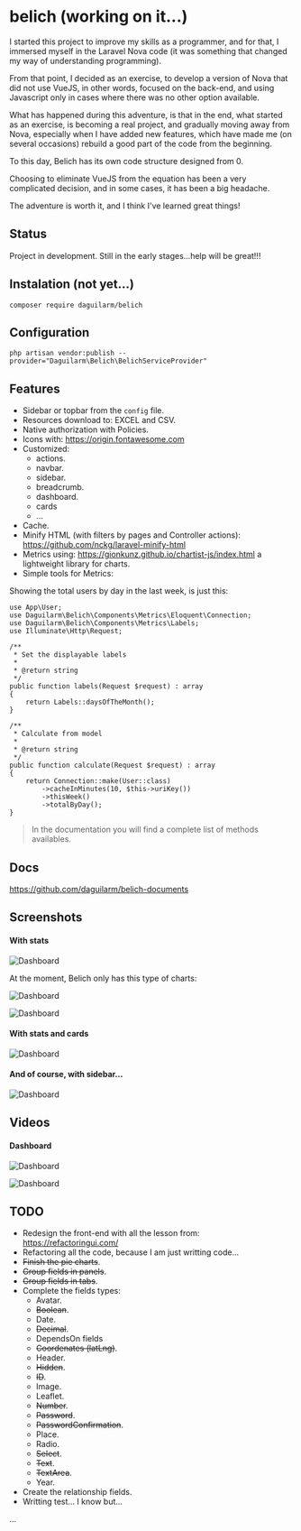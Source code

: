 # belich (working on it...)

I started this project to improve my skills as a programmer, and for that, I immersed myself in the Laravel Nova code (it was something that changed my way of understanding programming).

From that point, I decided as an exercise, to develop a version of Nova that did not use VueJS, in other words, focused on the back-end, and using Javascript only in cases where there was no other option available.

What has happened during this adventure, is that in the end, what started as an exercise, is becoming a real project, and gradually moving away from Nova, especially when I have added new features, which have made me (on several occasions) rebuild a good part of the code from the beginning.


To this day, Belich has its own code structure designed from 0.

Choosing to eliminate VueJS from the equation has been a very complicated decision, and in some cases, it has been a big headache.

The adventure is worth it, and I think I've learned great things!

## Status 

Project in development. Still in the early stages...help will be great!!!

## Instalation (not yet...)

`composer require daguilarm/belich`

## Configuration 

`php artisan vendor:publish --provider="Daguilarm\Belich\BelichServiceProvider"`

## Features 

- Sidebar or topbar from the `config` file.
- Resources download to: EXCEL and CSV.
- Native authorization with Policies.
- Icons with: https://origin.fontawesome.com
- Customized:
    + actions.
    + navbar.
    + sidebar.
    + breadcrumb.
    + dashboard.
    + cards
    + ...
- Cache.
- Minify HTML (with filters by pages and Controller actions): https://github.com/nckg/laravel-minify-html
- Metrics using: https://gionkunz.github.io/chartist-js/index.html a lightweight library for charts.
- Simple tools for Metrics:

Showing the total users by day in the last week, is just this:

~~~
use App\User;
use Daguilarm\Belich\Components\Metrics\Eloquent\Connection;
use Daguilarm\Belich\Components\Metrics\Labels;
use Illuminate\Http\Request;

/**
 * Set the displayable labels
 *
 * @return string
 */
public function labels(Request $request) : array
{
    return Labels::daysOfTheMonth();
}

/**
 * Calculate from model
 *
 * @return string
 */
public function calculate(Request $request) : array
{
    return Connection::make(User::class)
        ->cacheInMinutes(10, $this->uriKey())
        ->thisWeek()
        ->totalByDay();
}
~~~

>In the documentation you will find a complete list of methods availables.

## Docs 

https://github.com/daguilarm/belich-documents

## Screenshots

#### With stats 

![Dashboard](https://raw.githubusercontent.com/daguilarm/belich/master/documents/images/stats1.png)

At the moment, Belich only has this type of charts:

![Dashboard](https://raw.githubusercontent.com/daguilarm/belich/master/documents/images/metrics/graph-types.png)

![Dashboard](https://raw.githubusercontent.com/daguilarm/belich/master/documents/images/metrics/graph-pie.png)

#### With stats and cards

![Dashboard](https://raw.githubusercontent.com/daguilarm/belich/master/documents/images/card-and-pie.png)

#### And of course, with sidebar...

![Dashboard](https://raw.githubusercontent.com/daguilarm/belich/master/documents/images/sidebar.png)

## Videos

#### Dashboard
![Dashboard](https://raw.githubusercontent.com/daguilarm/belich/master/documents/videos/belich.gif)

![Dashboard](https://raw.githubusercontent.com/daguilarm/belich/master/documents/videos/code.gif)

## TODO

- Redesign the front-end with all the lesson from: https://refactoringui.com/
- Refactoring all the code, because I am just writting code...
- <del>Finish the pie charts</del>.
- <del>Group fields in panels</del>.
- <del>Group fields in tabs</del>.
- Complete the fields types:
    + Avatar.
    + <del>Boolean</del>.
    + Date.
    + <del>Decimal</del>.
    + DependsOn fields
    + <del>Coordenates (latLng)</del>.
    + Header.
    + <del>Hidden</del>.
    + <del>ID</del>.
    + Image.
    + Leaflet.
    + <del>Number</del>.
    + <del>Password</del>.
    + <del>PasswordConfirmation</del>.
    + Place.
    + Radio.
    + <del>Select</del>.
    + <del>Text</del>.
    + <del>TextArea</del>.
    + Year.
- Create the relationship fields.
- Writting test... I know but...

...
